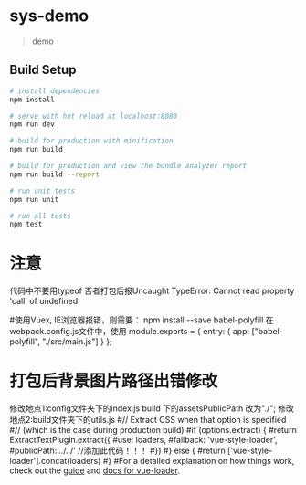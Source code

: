 # sys-demo

> demo

## Build Setup

``` bash
# install dependencies
npm install

# serve with hot reload at localhost:8080
npm run dev

# build for production with minification
npm run build

# build for production and view the bundle analyzer report
npm run build --report

# run unit tests
npm run unit

# run all tests
npm test
```
# 注意
代码中不要用typeof 否者打包后报Uncaught TypeError: Cannot read property 'call' of undefined

#使用Vuex, IE浏览器报错，则需要：
npm install --save babel-polyfill
在webpack.config.js文件中，使用
module.exports = {
  entry: {
    app: ["babel-polyfill", "./src/main.js"]
  }
};
# 打包后背景图片路径出错修改
修改地点1:config文件夹下的index.js build 下的assetsPublicPath 改为"./";
修改地点2:build文件夹下的utils.js
#// Extract CSS when that option is specified
#// (which is the case during production build)
#if (options.extract) {
  #return ExtractTextPlugin.extract({
    #use: loaders,
    #fallback: 'vue-style-loader',
    #publicPath:'../../'            //添加此代码！！！
  #})
#} else {
  #return ['vue-style-loader'].concat(loaders)
#}
#For a detailed explanation on how things work, check out the [guide](http://vuejs-templates.github.io/webpack/) and [docs for vue-loader](http://vuejs.github.io/vue-loader).
